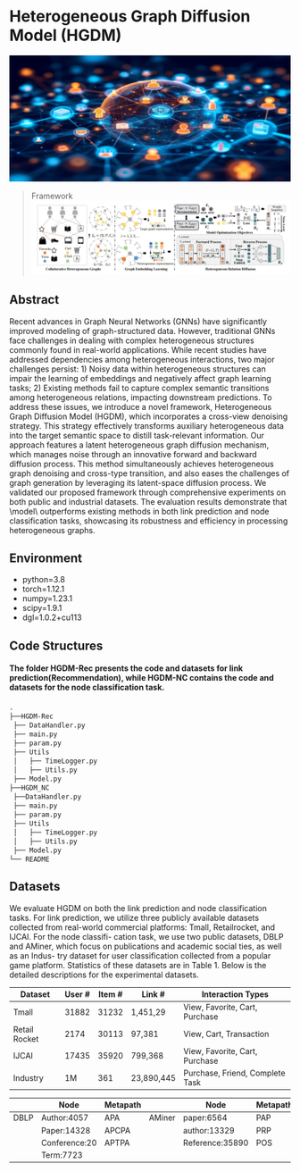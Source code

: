 # Heterogeneous Graph Diffusion Model (HGDM)
![poster](https://github.com/Zongwei9888/Experiment_Images/blob/4ea67a9d8c5f02e78c1b5a77855c16710c6bb819/HGDM_images/image.jpeg)
>Framework
![model](./HDL.jpg)
## Abstract
Recent advances in Graph Neural Networks (GNNs) have significantly improved modeling of graph-structured data. However, traditional GNNs face challenges in dealing with complex heterogeneous structures commonly found in real-world applications. While recent studies have addressed dependencies among heterogeneous interactions, two major challenges persist: 1) Noisy data within heterogeneous structures can impair the learning of embeddings and negatively affect graph learning tasks; 2) Existing methods fail to capture complex semantic transitions among heterogeneous relations, impacting downstream predictions. To address these issues, we introduce a novel framework, Heterogeneous Graph Diffusion Model (HGDM), which incorporates a cross-view denoising strategy. This strategy effectively transforms auxiliary heterogeneous data into the target semantic space to distill task-relevant information. Our approach features a latent heterogeneous graph diffusion mechanism, which manages noise through an innovative forward and backward diffusion process. This method simultaneously achieves heterogeneous graph denoising and cross-type transition, and also eases the challenges of graph generation by leveraging its latent-space diffusion process. We validated our proposed framework through comprehensive experiments on both public and industrial datasets. The evaluation results demonstrate that \model\ outperforms existing methods in both link prediction and node classification tasks, showcasing its robustness and efficiency in processing heterogeneous graphs.
## Environment
- python=3.8
- torch=1.12.1
- numpy=1.23.1
- scipy=1.9.1
- dgl=1.0.2+cu113
## Code Structures
#### The folder HGDM-Rec presents the code and datasets for link prediction(Recommendation), while HGDM-NC contains the code and datasets for the node classification task.
    .
    ├──HGDM-Rec
     ├── DataHandler.py
     ├── main.py
     ├── param.py
     ├── Utils                    
     │   ├── TimeLogger.py            
     │   ├── Utils.py                             
     ├── Model.py
    ├──HGDM_NC
     ├──DataHandler.py
     ├── main.py
     ├── param.py
     ├── Utils                    
     │   ├── TimeLogger.py            
     │   ├── Utils.py
     ├── Model.py
    └── README
## Datasets
We evaluate HGDM on both the link prediction
and node classification tasks. For link prediction, we utilize three
publicly available datasets collected from real-world commercial
platforms: Tmall, Retailrocket, and IJCAI. For the node classifi-
cation task, we use two public datasets, DBLP and AMiner, which
focus on publications and academic social ties, as well as an Indus-
try dataset for user classification collected from a popular game
platform. Statistics of these datasets are in Table 1. Below is the
detailed descriptions for the experimental datasets.

| Dataset       | User \# | Item \# | Link \#    | Interaction Types               |
|---------------|---------|---------|------------|---------------------------------|
| Tmall         | 31882   | 31232   | 1,451,29   | View, Favorite, Cart, Purchase  |
| Retail Rocket | 2174    | 30113   | 97,381     | View, Cart, Transaction         |
| IJCAI         | 17435   | 35920   | 799,368    | View, Favorite, Cart, Purchase  |
| Industry      | 1M      | 361     | 23,890,445 | Purchase, Friend, Complete Task |

|  | Node | Metapath |  | Node | Metapath |
|---|---|---|---|---|---|
| DBLP | Author:4057 | APA | AMiner | paper:6564 | PAP |
|      | Paper:14328 | APCPA |      | author:13329 | PRP |
|      | Conference:20 | APTPA |    | Reference:35890 | POS |
|  | Term:7723 |  |  |  |



